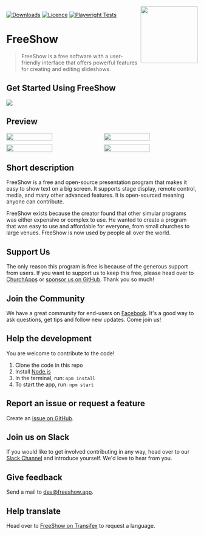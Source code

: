 <img align="right" width="150" height="150" src="https://github.com/ChurchApps/FreeShow/assets/17619496/02ac9807-1f47-47fc-b895-b35f857c2b57">

[![Downloads](https://img.shields.io/github/downloads/ChurchApps/freeshow/total)](https://github.com/ChurchApps/freeshow/releases)
[![Licence](https://img.shields.io/badge/licence-GPL-blue.svg)](https://github.com/ChurchApps/freeshow/blob/main/LICENSE)
[![Playwright Tests](https://github.com/ChurchApps/FreeShow/actions/workflows/playwright.yml/badge.svg?branch=dev)](https://github.com/ChurchApps/FreeShow/actions/workflows/playwright.yml)

# FreeShow

> FreeShow is a free software with a user-friendly interface that offers powerful features for creating and editing slideshows.

## Get Started Using FreeShow

[![](https://markdown-videos.vercel.app/youtube/9_1lUNcrU1w)](https://youtu.be/9_1lUNcrU1w)

## Preview

<div style="display: flex;gap: 10px;">
    <img style="width: 49%;" src="https://github.com/ChurchApps/FreeShow/assets/1447203/0e5e832d-9bb8-4c64-98cc-04f0ce3f966e">
    <img style="width: 49%;" src="https://github.com/ChurchApps/FreeShow/assets/1447203/c1d71b2f-d873-4125-9f04-339e234e55f9">
</div>
<div style="display: flex;gap: 10px;margin-top: 10px;">
    <img style="width: 49%;" src="https://github.com/ChurchApps/FreeShow/assets/1447203/39c344fd-5c22-4019-9cae-c6307364d580">
    <img style="width: 49%;" src="https://github.com/ChurchApps/FreeShow/assets/1447203/b1275bfc-e966-4813-962e-a7350ba6a84a">
</div>

## Short description

FreeShow is a free and open-source presentation program that makes it easy to show text on a big screen. It supports stage display, remote control, media, and many other advanced features. It is open-sourced meaning anyone can contribute.

FreeShow exists because the creator found that other simular programs was either expensive or complex to use. He wanted to create a program that was easy to use and affordable for everyone, from small churches to large venues. FreeShow is now used by people all over the world.

## Support Us

The only reason this program is free is because of the generous support from users. If you want to support us to keep this free, please head over to [ChurchApps](https://churchapps/partner) or [sponsor us on GitHub](https://github.com/sponsors/ChurchApps/). Thank you so much!

## Join the Community

We have a great community for end-users on [Facebook](https://www.facebook.com/groups/freeshowapp). It's a good way to ask questions, get tips and follow new updates. Come join us!

## Help the development

You are welcome to contribute to the code!

1. Clone the code in this repo
2. Install [Node.js](https://nodejs.org/en/download/)
3. In the terminal, run: `npm install`
4. To start the app, run: `npm start`

## Report an issue or request a feature

Create an [issue on GitHub](https://github.com/ChurchApps/freeshow/issues).

## Join us on Slack

If you would like to get involved contributing in any way, head over to our [Slack Channel](https://join.slack.com/t/livechurchsolutions/shared_invite/zt-i88etpo5-ZZhYsQwQLVclW12DKtVflg) and introduce yourself. We'd love to hear from you.

## Give feedback

Send a mail to [dev@freeshow.app](mailto:dev@freeshow.app).

## Help translate

Head over to [FreeShow on Transifex](https://app.transifex.com/nettbiter/freeshow/) to request a language.
